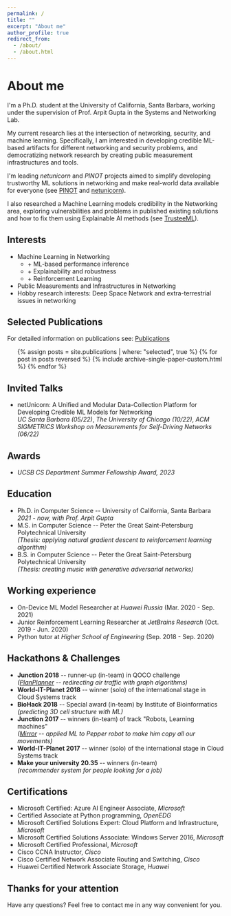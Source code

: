 ```yaml
---
permalink: /
title: ""
excerpt: "About me"
author_profile: true
redirect_from: 
  - /about/
  - /about.html
---
```


# About me

I'm a Ph.D. student at the University of California, Santa Barbara, working under the supervision of Prof. Arpit Gupta in the Systems and Networking Lab.

My current research lies at the intersection of networking, security, and machine learning. Specifically, I
am interested in developing credible ML-based artifacts for different networking and security problems,
and democratizing network research by creating public measurement infrastructures and tools.

I'm leading _netunicorn_ and _PINOT_ projects aimed to simplify developing trustworthy ML solutions in networking 
and make real-world data available for everyone (see [PINOT](https://pinot.cs.ucsb.edu/) and [netunicorn](https://netunicorn.cs.ucsb.edu)).

I also researched a Machine Learning models credibility in the Networking area, exploring vulnerabilities and problems in 
published existing solutions and how to fix them using Explainable AI methods (see [TrusteeML](https://trusteeml.github.io/)).


## Interests

* Machine Learning in Networking
  * \+ ML-based performance inference
  * \+ Explainability and robustness
  * \+ Reinforcement Learning
* Public Measurements and Infrastructures in Networking
* Hobby research interests: Deep Space Network and extra-terrestrial issues in networking

## Selected Publications
For detailed information on publications see: [Publications](https://maybe-hello-world.github.io/publications/)

<ol>
{% assign posts = site.publications | where: "selected", true %}
{% for post in posts reversed %}
  {% include archive-single-paper-custom.html %}
{% endfor %}
</ol>

## Invited Talks
 * netUnicorn: A Unified and Modular Data-Collection Platform for Developing Credible ML Models for Networking  
   _UC Santa Barbara (05/22)_, _The University of Chicago (10/22)_, _ACM SIGMETRICS Workshop on Measurements for Self-Driving Networks (06/22)_

## Awards
 * _UCSB CS Department Summer Fellowship Award, 2023_

## Education
 
* Ph.D. in Computer Science -- University of California, Santa Barbara
  *2021 - now, with Prof. Arpit Gupta*
* M.S. in Computer Science -- Peter the Great Saint-Petersburg Polytechnical University  
  *(Thesis: applying natural gradient descent to reinforcement learning algorithm)*
* B.S. in Computer Science -- Peter the Great Saint-Petersburg Polytechnical University  
  *(Thesis: creating music with generative adversarial networks)*

## Working experience

* On-Device ML Model Researcher at *Huawei Russia* (Mar. 2020 - Sep. 2021)
* Junior Reinforcement Learning Researcher at *JetBrains Research* (Oct. 2019 - Jun. 2020)
* Python tutor at *Higher School of Engineering* (Sep. 2018 - Sep. 2020)

## Hackathons & Challenges

* **Junction 2018** -- runner-up (in-team) in QOCO challenge  
  *([PlanPlanner](https://projects.hackjunction.com/projects/junction-2018/5bf841e36a75040015931a95) -- redirecting air traffic with graph algorithms)*
* **World-IT-Planet 2018** -- winner (solo) of the international stage in Cloud Systems track
* **BioHack 2018** -- Special award (in-team) by Institute of Bioinformatics  
  *(predicting 3D cell structure with ML)*
* **Junction 2017** -- winners (in-team) of track "Robots, Learning machines"  
  *([Mirror](https://devpost.com/software/mirr-wait-for-it-or) -- applied ML to Pepper robot to make him copy all our movements)*
* **World-IT-Planet 2017** -- winner (solo) of the international stage in Cloud Systems track  
* **Make your university 20.35** -- winners (in-team)  
  *(recommender system for people looking for a job)*

## Certifications

* Microsoft Certified: Azure AI Engineer Associate, *Microsoft*
* Certified Associate at Python programming, *OpenEDG*
* Microsoft Certified Solutions Expert: Cloud Platform and Infrastructure, *Microsoft*
* Microsoft Certified Solutions Associate: Windows Server 2016, *Microsoft*
* Microsoft Certified Professional, *Microsoft*
* Cisco CCNA Instructor, *Cisco*
* Cisco Certified Network Associate Routing and Switching, *Cisco*
* Huawei Certified Network Associate Storage, *Huawei*

## Thanks for your attention

Have any questions? Feel free to contact me in any way convenient for you.
